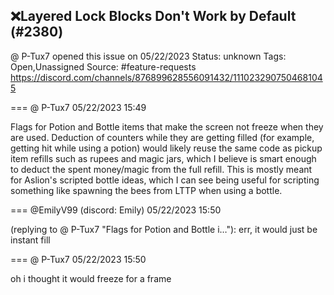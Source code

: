 ## ❌Layered Lock Blocks Don't Work by Default (#2380)
@ P-Tux7 opened this issue on 05/22/2023
Status: unknown
Tags: Open,Unassigned
Source: #feature-requests https://discord.com/channels/876899628556091432/1110232907504681045


=== @ P-Tux7 05/22/2023 15:49

Flags for Potion and Bottle items that make the screen not freeze when they are used. Deduction of counters while they are getting filled (for example, getting hit while using a potion) would likely reuse the same code as pickup item refills such as rupees and magic jars, which I believe is smart enough to deduct the spent money/magic from the full refill.
This is mostly meant for Aslion's scripted bottle ideas, which I can see being useful for scripting something like spawning the bees from LTTP when using a bottle.

=== @EmilyV99 (discord: Emily) 05/22/2023 15:50

(replying to @ P-Tux7 "Flags for Potion and Bottle i…"): err, it would just be instant fill

=== @ P-Tux7 05/22/2023 15:50

oh i thought it would freeze for a frame
